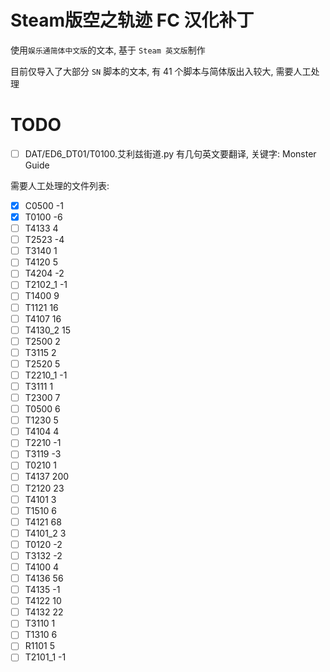 # Steam版空之轨迹 FC 汉化补丁

使用`娱乐通简体中文版`的文本, 基于 `Steam 英文版`制作

目前仅导入了大部分 `SN` 脚本的文本, 有 41 个脚本与简体版出入较大, 需要人工处理

# TODO

- [ ]  DAT/ED6_DT01/T0100.艾利兹街道.py 有几句英文要翻译, 关键字: Monster Guide

需要人工处理的文件列表:

- [x] C0500      -1
- [x] T0100      -6
- [ ] T4133      4
- [ ] T2523      -4
- [ ] T3140      1
- [ ] T4120      5
- [ ] T4204      -2
- [ ] T2102_1    -1
- [ ] T1400      9
- [ ] T1121      16
- [ ] T4107      16
- [ ] T4130_2    15
- [ ] T2500      2
- [ ] T3115      2
- [ ] T2520      5
- [ ] T2210_1    -1
- [ ] T3111      1
- [ ] T2300      7
- [ ] T0500      6
- [ ] T1230      5
- [ ] T4104      4
- [ ] T2210      -1
- [ ] T3119      -3
- [ ] T0210      1
- [ ] T4137      200
- [ ] T2120      23
- [ ] T4101      3
- [ ] T1510      6
- [ ] T4121      68
- [ ] T4101_2    3
- [ ] T0120      -2
- [ ] T3132      -2
- [ ] T4100      4
- [ ] T4136      56
- [ ] T4135      -1
- [ ] T4122      10
- [ ] T4132      22
- [ ] T3110      1
- [ ] T1310      6
- [ ] R1101      5
- [ ] T2101_1    -1
